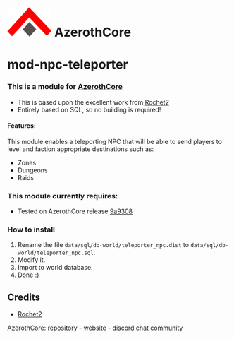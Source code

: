 # ![logo](https://raw.githubusercontent.com/azerothcore/azerothcore.github.io/master/images/logo-github.png) AzerothCore
# mod-npc-teleporter

### This is a module for [AzerothCore](http://www.azerothcore.org)
- This is based upon the excellent work from [Rochet2](https://rochet2.github.io/Portal-Master.html)
- Entirely based on SQL, so no building is required!

#### Features:
This module enables a teleporting NPC that will be able to send players to level and faction appropriate destinations such as:
- Zones
- Dungeons
- Raids

### This module currently requires:
- Tested on AzerothCore release [9a9308](https://github.com/azerothcore/azerothcore-wotlk/commit/9a9308afd16a291e4c88b53c1bc2852223682c19)

### How to install
1. Rename the file `data/sql/db-world/teleporter_npc.dist` to `data/sql/db-world/teleporter_npc.sql`.
2. Modify it.
3. Import to world database.
3. Done :)

## Credits

- [Rochet2]( http://rochet2.github.io) 

AzerothCore: [repository](https://github.com/azerothcore) - [website](http://azerothcore.org/) - [discord chat community](https://discord.gg/PaqQRkd)
